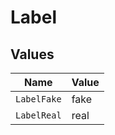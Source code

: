 # Label


## Values

| Name        | Value       |
| ----------- | ----------- |
| `LabelFake` | fake        |
| `LabelReal` | real        |